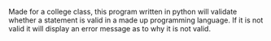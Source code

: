 Made for a college class, this program written in python will validate whether a statement is valid in a made up programming language. If it is not valid it will display an error message as to why it is not valid.
